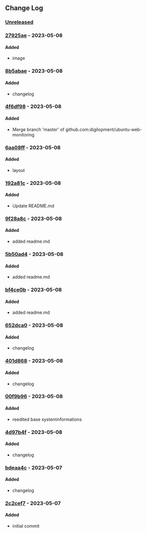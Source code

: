 ## Change Log
### [Unreleased][unreleased]

### [27925ae] - 2023-05-08
#### Added
- image

### [8b5abae] - 2023-05-08
#### Added
- changelog

### [4f6df98] - 2023-05-08
#### Added
- Merge branch 'master' of github.com:digilopment/ubuntu-web-monitoring

### [6aa08ff] - 2023-05-08
#### Added
- layout

### [192a81c] - 2023-05-08
#### Added
- Update README.md

### [9f28a8c] - 2023-05-08
#### Added
- added readme.md

### [5b50ad4] - 2023-05-08
#### Added
- added readme.md

### [bf4ce0b] - 2023-05-08
#### Added
- added readme.md

### [652dca0] - 2023-05-08
#### Added
- changelog

### [401d868] - 2023-05-08
#### Added
- changelog

### [00f9b96] - 2023-05-08
#### Added
- reedited base systeminformations

### [4d97b4f] - 2023-05-08
#### Added
- changelog

### [bdeaa4c] - 2023-05-07
#### Added
- changelog

### [2c2cef7] - 2023-05-07
#### Added
- initial commit

[unreleased]: https://github.com/digilopment/ubuntu-web-monitoring/compare/d7df1a4...HEAD
[27925ae]: https://github.com/digilopment/ubuntu-web-monitoring/commit/27925ae
[8b5abae]: https://github.com/digilopment/ubuntu-web-monitoring/commit/8b5abae
[4f6df98]: https://github.com/digilopment/ubuntu-web-monitoring/commit/4f6df98
[6aa08ff]: https://github.com/digilopment/ubuntu-web-monitoring/commit/6aa08ff
[192a81c]: https://github.com/digilopment/ubuntu-web-monitoring/commit/192a81c
[9f28a8c]: https://github.com/digilopment/ubuntu-web-monitoring/commit/9f28a8c
[5b50ad4]: https://github.com/digilopment/ubuntu-web-monitoring/commit/5b50ad4
[bf4ce0b]: https://github.com/digilopment/ubuntu-web-monitoring/commit/bf4ce0b
[652dca0]: https://github.com/digilopment/ubuntu-web-monitoring/commit/652dca0
[401d868]: https://github.com/digilopment/ubuntu-web-monitoring/commit/401d868
[00f9b96]: https://github.com/digilopment/ubuntu-web-monitoring/commit/00f9b96
[4d97b4f]: https://github.com/digilopment/ubuntu-web-monitoring/commit/4d97b4f
[bdeaa4c]: https://github.com/digilopment/ubuntu-web-monitoring/commit/bdeaa4c
[2c2cef7]: https://github.com/digilopment/ubuntu-web-monitoring/commit/2c2cef7
